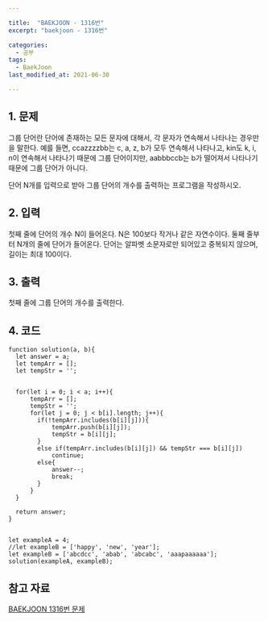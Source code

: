```yaml
---

title:  "BAEKJOON - 1316번"
excerpt: "baekjoon - 1316번"

categories:
  - 공부
tags:
  - BaekJoon
last_modified_at: 2021-06-30

---
```


## 1. 문제

그룹 단어란 단어에 존재하는 모든 문자에 대해서, 각 문자가 연속해서 나타나는 경우만을 말한다. 예를 들면, ccazzzzbb는 c, a, z, b가 모두 연속해서 나타나고, kin도 k, i, n이 연속해서 나타나기 때문에 그룹 단어이지만, aabbbccb는 b가 떨어져서 나타나기 때문에 그룹 단어가 아니다.

단어 N개를 입력으로 받아 그룹 단어의 개수를 출력하는 프로그램을 작성하시오.

## 2. 입력

첫째 줄에 단어의 개수 N이 들어온다. N은 100보다 작거나 같은 자연수이다. 둘째 줄부터 N개의 줄에 단어가 들어온다. 단어는 알파벳 소문자로만 되어있고 중복되지 않으며, 길이는 최대 100이다.

## 3. 출력

첫째 줄에 그룹 단어의 개수를 출력한다.

## 4. 코드

```
function solution(a, b){
  let answer = a;
  let tempArr = [];
  let tempStr = '';


  for(let i = 0; i < a; i++){
      tempArr = [];
      tempStr = '';
      for(let j = 0; j < b[i].length; j++){
        if(!tempArr.includes(b[i][j])){
            tempArr.push(b[i][j]);
            tempStr = b[i][j];
        }
        else if(tempArr.includes(b[i][j]) && tempStr === b[i][j])
            continue;
        else{
            answer--;
            break;
        }
      }
  }
  
  return answer;
}


let exampleA = 4;
//let exampleB = ['happy', 'new', 'year'];
let exampleB = ['abcdcc', 'abab', 'abcabc', 'aaapaaaaaa'];
solution(exampleA, exampleB);
```

## 참고 자료

[BAEKJOON 1316번 문제][1]

[1]: https://www.acmicpc.net/problem/1316